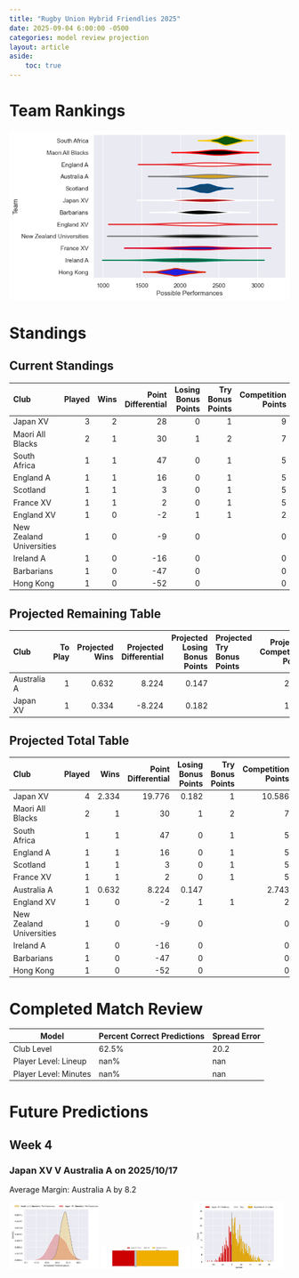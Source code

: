 ```yaml
---  
title: "Rugby Union Hybrid Friendlies 2025"  
date: 2025-09-04 6:00:00 -0500  
categories: model review projection  
layout: article  
aside:  
    toc: true  
---
```

# Team Rankings


![Club Rankings](plots/rankings_Rugby_Union_Hybrid_Friendlies_2025.png)
# Standings

## Current Standings


| Club                     |   Played |   Wins |   Point Differential |   Losing Bonus Points |   Try Bonus Points |   Competition Points |
|:-------------------------|---------:|-------:|---------------------:|----------------------:|-------------------:|---------------------:|
| Japan XV                 |        3 |      2 |                   28 |                     0 |                  1 |                    9 |
| Maori All Blacks         |        2 |      1 |                   30 |                     1 |                  2 |                    7 |
| South Africa             |        1 |      1 |                   47 |                     0 |                  1 |                    5 |
| England A                |        1 |      1 |                   16 |                     0 |                  1 |                    5 |
| Scotland                 |        1 |      1 |                    3 |                     0 |                  1 |                    5 |
| France XV                |        1 |      1 |                    2 |                     0 |                  1 |                    5 |
| England XV               |        1 |      0 |                   -2 |                     1 |                  1 |                    2 |
| New Zealand Universities |        1 |      0 |                   -9 |                     0 |                    |                    0 |
| Ireland A                |        1 |      0 |                  -16 |                     0 |                    |                    0 |
| Barbarians               |        1 |      0 |                  -47 |                     0 |                    |                    0 |
| Hong Kong                |        1 |      0 |                  -52 |                     0 |                    |                    0 |



## Projected Remaining Table


| Club        |   To Play |   Projected Wins |   Projected Differential |   Projected Losing Bonus Points | Projected Try Bonus Points   |   Projected Competition Points |
|:------------|----------:|-----------------:|-------------------------:|--------------------------------:|:-----------------------------|-------------------------------:|
| Australia A |         1 |            0.632 |                    8.224 |                           0.147 |                              |                          2.743 |
| Japan XV    |         1 |            0.334 |                   -8.224 |                           0.182 |                              |                          1.586 |



## Projected Total Table


| Club                     |   Played |   Wins |   Point Differential |   Losing Bonus Points |   Try Bonus Points |   Competition Points |
|:-------------------------|---------:|-------:|---------------------:|----------------------:|-------------------:|---------------------:|
| Japan XV                 |        4 |  2.334 |               19.776 |                 0.182 |                  1 |               10.586 |
| Maori All Blacks         |        2 |  1     |               30     |                 1     |                  2 |                7     |
| South Africa             |        1 |  1     |               47     |                 0     |                  1 |                5     |
| England A                |        1 |  1     |               16     |                 0     |                  1 |                5     |
| Scotland                 |        1 |  1     |                3     |                 0     |                  1 |                5     |
| France XV                |        1 |  1     |                2     |                 0     |                  1 |                5     |
| Australia A              |        1 |  0.632 |                8.224 |                 0.147 |                    |                2.743 |
| England XV               |        1 |  0     |               -2     |                 1     |                  1 |                2     |
| New Zealand Universities |        1 |  0     |               -9     |                 0     |                    |                0     |
| Ireland A                |        1 |  0     |              -16     |                 0     |                    |                0     |
| Barbarians               |        1 |  0     |              -47     |                 0     |                    |                0     |
| Hong Kong                |        1 |  0     |              -52     |                 0     |                    |                0     |



# Completed Match Review


| Model | Percent Correct Predictions | Spread Error |
| ------ | ------ | ------ |
| Club Level | 62.5% | 20.2 |
| Player Level: Lineup | nan% | nan |
| Player Level: Minutes | nan% | nan |


# Future Predictions

## Week 4

### Japan XV V Australia A on 2025/10/17


Average Margin: Australia A by 8.2

<p float="left">
<img src="plots\2025-10-17-JapanXV_V_AustraliaA_performances.png" width="32%" />
<img src="plots\2025-10-17-JapanXV_V_AustraliaA_resultbar.png" width="32%" />
<img src="plots\2025-10-17-JapanXV_V_AustraliaA_spreads.png" width="32%" />
</p>
